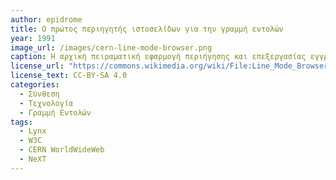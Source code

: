 ```yaml
---
author: epidrome
title: Ο πρώτος περιηγητής ιστοσελίδων για την γραμμή εντολών
year: 1991
image_url: /images/cern-line-mode-browser.png
caption: Η αρχική πειραματική εφαρμογή περιήγησης και επεξεργασίας εγγράφων στον παγκόσμιο ιστό είχε ήδη δημιουργηθεί για τους υπολογιστές NeXT, αλλά δεν μπορούσε να εκτελεστεί στα δημοφιλή επιτραπέζια συστήματα εκείνης της εποχής. Για αυτόν τον σκοπό αναπτύχθηκε μια απλούστερη εκδοχή για τον περιηγητή μόνο για την γραμμή εντολών, η οποία θεωρείται μια καθολική και διαχρονική διεπαφή με τον χρήστη.
license_url: "https://commons.wikimedia.org/wiki/File:Line_Mode_Browser_Wikipedia.png"
license_text: CC-BY-SA 4.0
categories:
  - Σύνθεση
  - Τεχνολογία
  - Γραμμή Εντολών
tags:
  - Lynx 
  - W3C
  - CERN WorldWideWeb
  - NeXT
---
```


